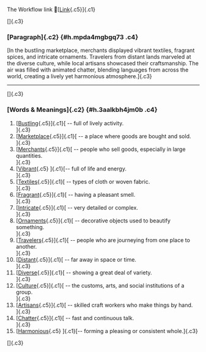 The Workflow link
👏[[Link](https://www.google.com/url?q=http://www.google.com&sa=D&source=editors&ust=1760890700401427&usg=AOvVaw09_8qU9PVO_5cz6VdM34am){.c5}]{.c1}

[]{.c3}

### [Paragraph]{.c2} {#h.mpda4mgbgq73 .c4}

[In the bustling marketplace, merchants displayed vibrant textiles,
fragrant spices, and intricate ornaments. Travelers from distant lands
marveled at the diverse culture, while local artisans showcased their
craftsmanship. The air was filled with animated chatter, blending
languages from across the world, creating a lively yet harmonious
atmosphere.]{.c3}

------------------------------------------------------------------------

[]{.c3}

### [Words & Meanings]{.c2} {#h.3aalkbh4jm0b .c4}

1.  [[Bustling](https://www.google.com/url?q=http://www.google.com&sa=D&source=editors&ust=1760890700402161&usg=AOvVaw3mhPRGZw4ySFnV8hqrz7AA){.c5}]{.c1}[ --
    full of lively activity.\
    ]{.c3}
2.  [[Marketplace](https://www.google.com/url?q=http://www.google.com&sa=D&source=editors&ust=1760890700402305&usg=AOvVaw3lwyZGgMKSPXqK66xEbrGm){.c5}]{.c1}[ --
    a place where goods are bought and sold.\
    ]{.c3}
3.  [[Merchants](https://www.google.com/url?q=http://www.google.com&sa=D&source=editors&ust=1760890700402445&usg=AOvVaw3J8U3KQ67AbNnuWhRiHkmk){.c5}]{.c1}[ --
    people who sell goods, especially in large quantities.\
    ]{.c3}
4.  [[Vibrant](https://www.google.com/url?q=http://www.google.com&sa=D&source=editors&ust=1760890700402589&usg=AOvVaw1W4kJSwUivkTpYJcUciwfx){.c5}
    ]{.c1}[-- full of life and energy.\
    ]{.c3}
5.  [[Textiles](https://www.google.com/url?q=http://www.google.com&sa=D&source=editors&ust=1760890700402695&usg=AOvVaw3HeGrNBot889vr_vhWf61v){.c5}]{.c1}[ --
    types of cloth or woven fabric.\
    ]{.c3}
6.  [[Fragrant](https://www.google.com/url?q=http://www.google.com&sa=D&source=editors&ust=1760890700402803&usg=AOvVaw2fvSmVoG41cZP0CecjXsp4){.c5}]{.c1}[ --
    having a pleasant smell.\
    ]{.c3}
7.  [[Intricate](https://www.google.com/url?q=http://www.google.com&sa=D&source=editors&ust=1760890700402905&usg=AOvVaw31atturEEebBEWaN4OU9wG){.c5}]{.c1}[ --
    very detailed or complex.\
    ]{.c3}
8.  [[Ornaments](https://www.google.com/url?q=http://www.google.com&sa=D&source=editors&ust=1760890700403012&usg=AOvVaw37zJWIXj3AmkLndItIvzQX){.c5}]{.c1}[ --
    decorative objects used to beautify something.\
    ]{.c3}
9.  [[Travelers](https://www.google.com/url?q=http://www.google.com&sa=D&source=editors&ust=1760890700403149&usg=AOvVaw2Rv2u9mv_tUj_Tl7l-vCzC){.c5}]{.c1}[ --
    people who are journeying from one place to another.\
    ]{.c3}
10. [[Distant](https://www.google.com/url?q=http://www.google.com&sa=D&source=editors&ust=1760890700403283&usg=AOvVaw1nQ3Ueudv89ZKYFjANnbSM){.c5}]{.c1}[ --
    far away in space or time.\
    ]{.c3}
11. [[Diverse](https://www.google.com/url?q=http://www.google.com&sa=D&source=editors&ust=1760890700403382&usg=AOvVaw22kx2FubO741Y6T3ZJxfJR){.c5}]{.c1}[ --
    showing a great deal of variety.\
    ]{.c3}
12. [[Culture](https://www.google.com/url?q=http://www.google.com&sa=D&source=editors&ust=1760890700403498&usg=AOvVaw3o2P3iR5dhzHxXYJ6ayE6N){.c5}]{.c1}[ --
    the customs, arts, and social institutions of a group.\
    ]{.c3}
13. [[Artisans](https://www.google.com/url?q=http://www.google.com&sa=D&source=editors&ust=1760890700403627&usg=AOvVaw1CBoTfi7lTBonmrFmODxxV){.c5}]{.c1}[ --
    skilled craft workers who make things by hand.\
    ]{.c3}
14. [[Chatter](https://www.google.com/url?q=http://www.google.com&sa=D&source=editors&ust=1760890700403748&usg=AOvVaw3Da28ldqHbeJgrt7yQ9Dpb){.c5}]{.c1}[ --
    fast and continuous talk.\
    ]{.c3}
15. [[Harmonious](https://www.google.com/url?q=http://www.google.com&sa=D&source=editors&ust=1760890700403851&usg=AOvVaw2q8ZcOk8p4kYlWTkat6wmc){.c5}
    ]{.c1}[-- forming a pleasing or consistent whole.]{.c3}

[]{.c3}
